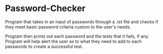# Password-Checker
Program that takes in an input of passwords through a .txt file and checks if they meet basic password criteria custom to the user's needs. 

Program then prints out each password and the tests that it fails, if any. Program will help alert the user as to what they need to add to each passwords to create a successful test. 
